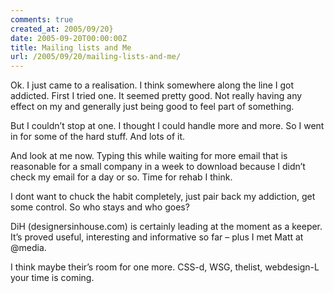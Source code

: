 ```yaml
---
comments: true
created_at: 2005/09/20}
date: 2005-09-20T00:00:00Z
title: Mailing lists and Me
url: /2005/09/20/mailing-lists-and-me/
---
```


<p>
Ok. I just came to a realisation. I think somewhere along the line I got addicted. First I tried one. It seemed pretty good. Not really having any effect on my and generally just being good to feel part of something.

</p>
<p>
But I couldn’t stop at one. I thought I could handle more and more. So I went in for some of the hard stuff. And lots of it.

</p>
<p>
And look at me now. Typing this while waiting for more email that is reasonable for a small company in a week to download because I didn’t check my email for a day or so. Time for rehab I think.

</p>
<p>
I dont want to chuck the habit completely, just pair back my addiction, get some control. So who stays and who goes?

</p>
<p>
DiH (designersinhouse.com) is certainly leading at the moment as a keeper. It’s proved useful, interesting and informative so far – plus I met Matt at @media.

</p>
<p>
I think maybe their’s room for one more. CSS-d, WSG, thelist, webdesign-L your time is coming.

</p>

